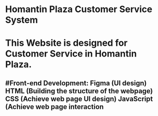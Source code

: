 # Homantin Plaza Customer Service System
This Website is designed for Customer Service in Homantin Plaza.
===========================================================================
#Front-end Development:
Figma (UI design)
HTML (Building the structure of the webpage)
CSS (Achieve web page UI design)
JavaScript (Achieve web page interaction
-----------------------------------------------------------------
